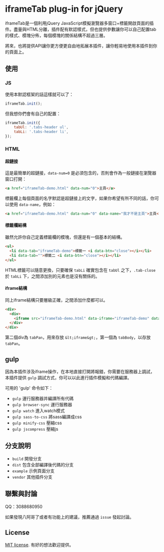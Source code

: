 # iframeTab plug-in for jQuery

iframeTab是一個利用jQuery JavaScript模擬瀏覽器多窗口+標籤開啟頁面的插件。盡量與HTML分離，插件配有默認樣式，但也提供參數讓你可以自己配置tab的樣式、模塊分佈，每個模塊的關係結構不超過三層。

將來，也將提供API讓你更方便更自由地拓展本插件，讓你輕易地使用本插件到你的頁面上。


## 使用

### JS

使用本默認框架的話這樣就可以了：

```js
iframeTab.init();
```

但我想你們會有自己的配置：

```js
iframeTab.init({
    tabUl: '.tabs-header ul',
    tabLi: '.tabs-header li',
});
```


### HTML

#### 超鏈接

這是最簡單的超鏈接，`data-num=0` 是必須包含的，否則會作為一般鏈接在瀏覽器窗口打開：

```html
<a href="iframeTab-demo.html" data-num="0">主頁</a>
```

標籤欄上每個頁面的名字默認是超鏈接上的文字，如果你希望有所不同的話，你可以使用 `data-name`，例如：

```html
<a href="iframeTab-demo.html" data-num="0" data-name="我才不是主頁">主頁</a>
```

#### 標籤欄結構

雖然允許你自己定義標籤欄的模塊，但還是有一個基本的結構。

```html
<ul>
  <li data-tab="iframeTab-demo">標籤一 <i data-btn="close"></i></li>
  <li data-tab="">標籤二 <i data-btn="close"></i></li>
</ul>
```

HTML標籤可以隨意更換，只要確保 `tabLi` 確實包含在 `tabUl` 之下，`.tab-close` 於 `tabLi` 下，之間添加別的元素也是沒有關係的。

#### iframe結構

同上iframe結構只要層級正確，之間添加什麼都可以。

```html
<div>
  <div>
    <iframe src="iframeTab-demo.html" data-iframe="iframeTab-demo" data-num="0" marginheight="0" marginwidth="0" frameborder="0" scrolling="no" onload="iframeTab.iFrameHeight()"></iframe>
  </div>
</div>
```

第二個div為 `tabPan`，用來存放 `&lt;iframe&gt;`，第一個為 `tabBody`，以存放 `tabPan`。


## gulp

因為本插件涉及iframe操作，在本地直接打開將報錯，你需要在服務器上調試，本插件提供 `gulp` 調試方式，你可以以此進行插件模擬和代碼編譯。

可用的 'gulp' 命令如下：

* `gulp` 運行服務器并編譯所有代碼
* `gulp browser-sync` 運行服務器
* `gulp watch` 進入watch模式
* `gulp sass-to-css` 將sass編譯成css
* `gulp minify-css` 壓縮css
* `gulp jscompress` 壓縮js


## 分支說明

* `build` 開發分支
* `dist` 包含全部編譯後代碼的分支
* `example` 示例頁面分支
* `vendor` 其他插件分支


## 聯繫與討論

QQ：3088680950

如果發現八阿哥了或者有功能上的建議，推薦通過 `issue` 發起討論。


## License

[MIT license](https://opensource.org/licenses/MIT). 有好的想法歡迎提供。
